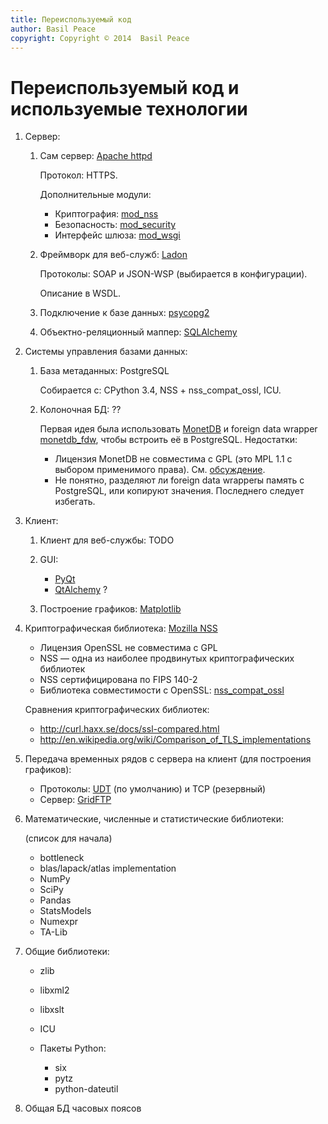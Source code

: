 ```yaml
---
title: Переиспользуемый код
author: Basil Peace
copyright: Copyright © 2014  Basil Peace
---
```


Переиспользуемый код и используемые технологии
==============================================

1.	Сервер:

	1.	Сам сервер: [Apache httpd](http://httpd.apache.org/)

		Протокол: HTTPS.

		Дополнительные модули:

		*	Криптография:
[mod_nss](https://git.fedorahosted.org/cgit/mod_nss.git/tree/)
		*	Безопасность: [mod_security](http://www.modsecurity.org/)
		*	Интерфейс шлюза:
[mod_wsgi](http://code.google.com/p/modwsgi/)

	2.	Фреймворк для веб-служб: [Ladon](http://ladonize.org/)

		Протоколы: SOAP и JSON-WSP (выбирается в конфигурации).

		Описание в WSDL.

	3.	Подключение к базе данных:
[psycopg2](https://github.com/psycopg/psycopg2)

	4.	Объектно-реляционный маппер:
[SQLAlchemy](http://www.sqlalchemy.org/)

2.	Системы управления базами данных:

	1.	База метаданных: PostgreSQL

		Собирается с: CPython 3.4, NSS + nss_compat_ossl, ICU.

	2.	Колоночная БД: ??

		Первая идея была использовать
[MonetDB](https://www.monetdb.org/) и foreign data wrapper
[monetdb_fdw](https://github.com/snaga/monetdb_fdw), чтобы встроить её в
PostgreSQL. Недостатки:

		*	Лицензия MonetDB не совместима с GPL (это MPL 1.1 с выбором
применимого права). См.
[обсуждение](https://www.monetdb.org/pipermail/users-list/2014-January/007098.html).
		*	Не понятно, разделяют ли foreign data wrapperы память с
PostgreSQL, или копируют значения. Последнего следует избегать.

3.	Клиент:

	1.	Клиент для веб-службы: TODO

	2.	GUI:

		*	[PyQt](http://www.riverbankcomputing.co.uk/software/pyqt/)
		*	[QtAlchemy](http://qtalchemy.org/) ?

	3.	Построение графиков: [Matplotlib](http://matplotlib.org/)

4.	Криптографическая библиотека:
[Mozilla NSS](https://developer.mozilla.org/en-US/docs/Mozilla/Projects/NSS)

	*	Лицензия OpenSSL не совместима с GPL
	*	NSS — одна из наиболее продвинутых криптографических библиотек
	*	NSS сертифицирована по FIPS 140-2
	*	Библиотека совместимости с OpenSSL:
[nss_compat_ossl](http://fedoraproject.org/wiki/Nss_compat_ossl)

	Сравнения криптографических библиотек:

	*	<http://curl.haxx.se/docs/ssl-compared.html>
	*	<http://en.wikipedia.org/wiki/Comparison_of_TLS_implementations>

5.	Передача временных рядов с сервера на клиент (для построения
графиков):

	*	Протоколы: [UDT](http://udt.sourceforge.net/) (по умолчанию) и
TCP (резервный)
	*	Сервер:
[GridFTP](http://toolkit.globus.org/toolkit/docs/latest-stable/gridftp/)

6.	Математические, численные и статистические библиотеки:

	(список для начала)

	*	bottleneck
	*	blas/lapack/atlas implementation
	*	NumPy
	*	SciPy
	*	Pandas
	*	StatsModels
	*	Numexpr
	*	TA-Lib

7.	Общие библиотеки:

	*	zlib

	*	libxml2

	*	libxslt

	*	ICU

	*	Пакеты Python:

		*	six
		*	pytz
		*	python-dateutil

8.	Общая БД часовых поясов
